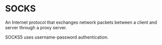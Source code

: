 # SOCKS

An Internet protocol that exchanges network packets between a client and server through a proxy server.

SOCKS5 uses username-password authentication.
